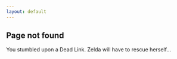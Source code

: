 ```yaml
---
layout: default
---
```


## Page not found

You stumbled upon a Dead Link.
Zelda will have to rescue herself...
